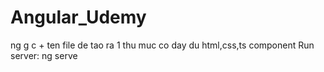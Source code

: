 # Angular_Udemy
ng g c + ten file de tao ra 1 thu muc co day du html,css,ts component
Run server: ng serve